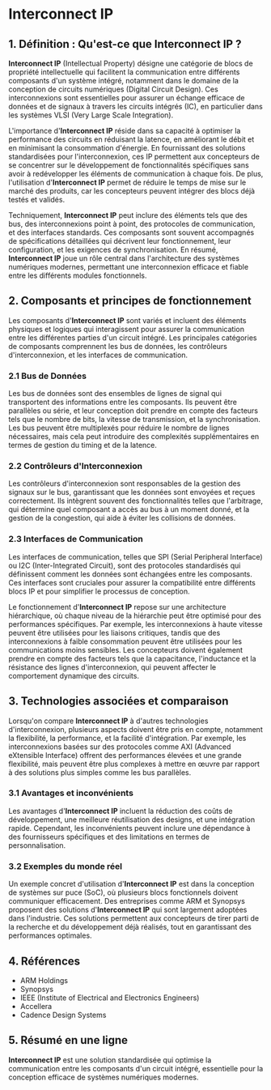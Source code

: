 # Interconnect IP

## 1. Définition : Qu'est-ce que **Interconnect IP** ?
**Interconnect IP** (Intellectual Property) désigne une catégorie de blocs de propriété intellectuelle qui facilitent la communication entre différents composants d'un système intégré, notamment dans le domaine de la conception de circuits numériques (Digital Circuit Design). Ces interconnexions sont essentielles pour assurer un échange efficace de données et de signaux à travers les circuits intégrés (IC), en particulier dans les systèmes VLSI (Very Large Scale Integration).

L'importance d'**Interconnect IP** réside dans sa capacité à optimiser la performance des circuits en réduisant la latence, en améliorant le débit et en minimisant la consommation d'énergie. En fournissant des solutions standardisées pour l'interconnexion, ces IP permettent aux concepteurs de se concentrer sur le développement de fonctionnalités spécifiques sans avoir à redévelopper les éléments de communication à chaque fois. De plus, l'utilisation d'**Interconnect IP** permet de réduire le temps de mise sur le marché des produits, car les concepteurs peuvent intégrer des blocs déjà testés et validés.

Techniquement, **Interconnect IP** peut inclure des éléments tels que des bus, des interconnexions point à point, des protocoles de communication, et des interfaces standards. Ces composants sont souvent accompagnés de spécifications détaillées qui décrivent leur fonctionnement, leur configuration, et les exigences de synchronisation. En résumé, **Interconnect IP** joue un rôle central dans l'architecture des systèmes numériques modernes, permettant une interconnexion efficace et fiable entre les différents modules fonctionnels.

## 2. Composants et principes de fonctionnement
Les composants d'**Interconnect IP** sont variés et incluent des éléments physiques et logiques qui interagissent pour assurer la communication entre les différentes parties d'un circuit intégré. Les principales catégories de composants comprennent les bus de données, les contrôleurs d'interconnexion, et les interfaces de communication.

### 2.1 Bus de Données
Les bus de données sont des ensembles de lignes de signal qui transportent des informations entre les composants. Ils peuvent être parallèles ou série, et leur conception doit prendre en compte des facteurs tels que le nombre de bits, la vitesse de transmission, et la synchronisation. Les bus peuvent être multiplexés pour réduire le nombre de lignes nécessaires, mais cela peut introduire des complexités supplémentaires en termes de gestion du timing et de la latence.

### 2.2 Contrôleurs d'Interconnexion
Les contrôleurs d'interconnexion sont responsables de la gestion des signaux sur le bus, garantissant que les données sont envoyées et reçues correctement. Ils intègrent souvent des fonctionnalités telles que l'arbitrage, qui détermine quel composant a accès au bus à un moment donné, et la gestion de la congestion, qui aide à éviter les collisions de données.

### 2.3 Interfaces de Communication
Les interfaces de communication, telles que SPI (Serial Peripheral Interface) ou I2C (Inter-Integrated Circuit), sont des protocoles standardisés qui définissent comment les données sont échangées entre les composants. Ces interfaces sont cruciales pour assurer la compatibilité entre différents blocs IP et pour simplifier le processus de conception.

Le fonctionnement d'**Interconnect IP** repose sur une architecture hiérarchique, où chaque niveau de la hiérarchie peut être optimisé pour des performances spécifiques. Par exemple, les interconnexions à haute vitesse peuvent être utilisées pour les liaisons critiques, tandis que des interconnexions à faible consommation peuvent être utilisées pour les communications moins sensibles. Les concepteurs doivent également prendre en compte des facteurs tels que la capacitance, l'inductance et la résistance des lignes d'interconnexion, qui peuvent affecter le comportement dynamique des circuits.

## 3. Technologies associées et comparaison
Lorsqu'on compare **Interconnect IP** à d'autres technologies d'interconnexion, plusieurs aspects doivent être pris en compte, notamment la flexibilité, la performance, et la facilité d'intégration. Par exemple, les interconnexions basées sur des protocoles comme AXI (Advanced eXtensible Interface) offrent des performances élevées et une grande flexibilité, mais peuvent être plus complexes à mettre en œuvre par rapport à des solutions plus simples comme les bus parallèles.

### 3.1 Avantages et inconvénients
Les avantages d'**Interconnect IP** incluent la réduction des coûts de développement, une meilleure réutilisation des designs, et une intégration rapide. Cependant, les inconvénients peuvent inclure une dépendance à des fournisseurs spécifiques et des limitations en termes de personnalisation.

### 3.2 Exemples du monde réel
Un exemple concret d'utilisation d'**Interconnect IP** est dans la conception de systèmes sur puce (SoC), où plusieurs blocs fonctionnels doivent communiquer efficacement. Des entreprises comme ARM et Synopsys proposent des solutions d'**Interconnect IP** qui sont largement adoptées dans l'industrie. Ces solutions permettent aux concepteurs de tirer parti de la recherche et du développement déjà réalisés, tout en garantissant des performances optimales.

## 4. Références
- ARM Holdings
- Synopsys
- IEEE (Institute of Electrical and Electronics Engineers)
- Accellera
- Cadence Design Systems

## 5. Résumé en une ligne
**Interconnect IP** est une solution standardisée qui optimise la communication entre les composants d'un circuit intégré, essentielle pour la conception efficace de systèmes numériques modernes.
